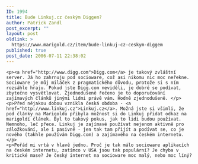 ```yaml
---
ID: 1994
title: Bude Linkuj.cz českým Diggem?
author: Patrick Zandl
post_excerpt: ""
layout: post
oldlink: >
  https://www.marigold.cz/item/bude-linkuj-cz-ceskym-diggem
published: true
post_date: 2006-07-11 22:38:02
---
```

	<p><a href="http://www.digg.com">Digg.com</a> je takový zvláštní server. Já ho zahrnuju pod socioware, což asi nikomu nic moc neřekne. Socioware je můj miláček z pragmatického důvodu, protože si s ním rozsáhle hraju. Pokud jste Digg.com neviděli, je dobré se podívat, zbytečno vysvětlovat. Zjednodušeně řečeno je to doporučování zajímavých článků jinými lidmi právě vám. Hodně zjednodušeně. </p>
	<p>Před nějakou dobou vznikla česká obdoba - <a href="http://www.linkuj.cz">Linkuj.cz</a>. Možná jste si všimli, že pod články na Marigoldu přibyla možnost si do Linkuj přidat odkaz na marigoldí článek. Byl to takový pokus, jak to lidi budou používat. Nemnoho, leč přece. Linkuj je zajímavé používat nejenom aktivně pro záložkování, ale i pasivně - jen tak tam přijít a podívat se, co je nového (takhle používám Digg.com) a zajímavého na českém internetu. </p>
	<p>Pořád mi vrtá v hlavě jedno. Proč je tak málo socioware aplikacích na českém internetu, zatímco v USA jsou tak populární? Je chyba v kritické mase? Je český internet na socioware moc malý, nebo moc líný?
</p>